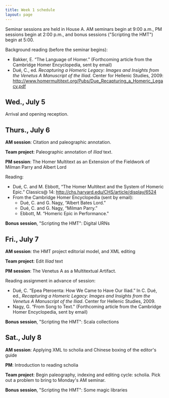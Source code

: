 ```yaml
---
title: Week 1 schedule
layout: page
---
```




Seminar sessions are held in House A. AM seminars begin at 9:00 a.m., PM sessions begin at 2:00 p.m., and bonus sessions ("Scripting the HMT") begin at 5:00.


Background reading (before the seminar begins):

-   Bakker, E. “The Language of Homer.” (Forthcoming article from the Cambridge Homer Encyclopedia, sent by email)
-   Dué, C., ed. *Recapturing a Homeric Legacy: Images and Insights from the Venetus A Manuscript of the Iliad*. Center for Hellenic Studies, 2009: <http://www.homermultitext.org/Pubs/Due_Recapturing_a_Homeric_Legacy.pdf>


## Wed., July 5

Arrival and opening reception.


## Thurs., July 6

**AM session**:  Citation and paleographic annotation.

**Team project**:  Paleographic annotation of *Iliad* text.


**PM session**:  The Homer Multitext as an Extension of the Fieldwork of Milman Parry and Albert Lord

Reading:

-   Dué, C. and M. Ebbott, “The Homer Multitext and the System of Homeric Epic.” Classics@ 14: <http://chs.harvard.edu/CHS/article/display/6524>
-   From the Cambridge Homer Encyclopedia (sent by email):
    -   Dué, C. and G. Nagy, “Albert Bates Lord.”
    -   Dué, C. and G. Nagy, “Milman Parry.”
    -   Ebbott, M. “Homeric Epic in Performance."

**Bonus session**, "Scripting the HMT":  Digital URNs

## Fri., July 7

**AM session**:  the HMT project editorial model, and XML editing

**Team project**: Edit *Iliad* text

**PM session**:  The Venetus A as a Multitextual Artifact.

Reading assignment in advance of session:

-   Dué, C. “Epea Pteroenta: How We Came to Have Our Iliad.” In C. Dué, ed., *Recapturing a Homeric Legacy: Images and Insights from the Venetus A Manuscript of the Iliad*. Center for Hellenic Studies, 2009.
-   Nagy, G. “From Song to Text.” (Forthcoming article from the Cambridge Homer Encyclopedia, sent by email)


**Bonus session**, "Scripting the HMT":   Scala collections


## Sat., July 8

**AM session**:   Applying XML to scholia and Chinese boxing of the editor's guide

**PM**:  Introduction to reading scholia

**Team project**:  Begin paleography, indexing and editing cycle: scholia.
Pick out a problem to bring to Monday's AM seminar.

**Bonus session**, "Scripting the HMT":   Some magic libraries
